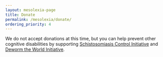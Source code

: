 ```yaml
---
layout: mesolexia-page
title: Donate
permalink: /mesolexia/donate/
ordering_priority: 4
---
```

We do not accept donations at this time, but you can help prevent other cognitive disabilities by supporting [Schistosomiasis Control Initiative](http://www.givewell.org/international/top-charities/schistosomiasis-control-initiative) and [Deworm the World Initiative](http://www.givewell.org/international/top-charities/deworm-world-initiative).